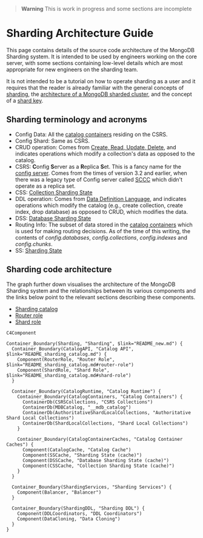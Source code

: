 > **Warning**
> This is work in progress and some sections are incomplete

# Sharding Architecture Guide
This page contains details of the source code architecture of the MongoDB Sharding system. It is intended to be used by engineers working on the core server, with some sections containing low-level details which are most appropriate for new engineers on the sharding team.

It is not intended to be a tutorial on how to operate sharding as a user and it requires that the reader is already familiar with the general concepts of [sharding](https://docs.mongodb.com/manual/sharding/#sharding), the [architecture of a MongoDB sharded cluster](https://docs.mongodb.com/manual/sharding/#sharded-cluster), and the concept of a [shard key](https://docs.mongodb.com/manual/sharding/#shard-keys).

## Sharding terminology and acronyms
* Config Data: All the [catalog containers](README_sharding_catalog.md#catalog-containers) residing on the CSRS.
* Config Shard: Same as CSRS.
* CRUD operation: Comes from [Create, Read, Update, Delete](https://en.wikipedia.org/wiki/Create,_read,_update_and_delete), and indicates operations which modify a collection's data as opposed to the catalog.
* CSRS: **C**onfig **S**erver as a **R**eplica **S**et. This is a fancy name for the [config server](https://www.mongodb.com/docs/manual/core/sharded-cluster-config-servers/). Comes from the times of version 3.2 and earlier, when there was a legacy type of Config server called [SCCC](https://www.mongodb.com/docs/manual/release-notes/3.4-compatibility/#removal-of-support-for-sccc-config-servers) which didn't operate as a replica set.
* CSS: [Collection Sharding State](https://github.com/mongodb/mongo/blob/master/src/mongo/db/s/collection_sharding_state.h#L59)
* DDL operation: Comes from [Data Definition Language](https://en.wikipedia.org/wiki/Data_definition_language), and indicates operations which modify the catalog (e.g., create collection, create index, drop database) as opposed to CRUD, which modifies the data.
* DSS: [Database Sharding State](https://github.com/mongodb/mongo/blob/master/src/mongo/db/s/database_sharding_state.h#L42)
* Routing Info: The subset of data stored in the [catalog containers](README_sharding_catalog.md#catalog-containers) which is used for making routing decisions. As of the time of this writing, the contents of *config.databases*, *config.collections*, *config.indexes* and *config.chunks*.
* SS: [Sharding State](https://github.com/mongodb/mongo/blob/master/src/mongo/db/s/sharding_state.h#L51)

## Sharding code architecture
The graph further down visualises the architecture of the MongoDB Sharding system and the relationships between its various components and the links below point to the relevant sections describing these components.

- [Sharding catalog](README_sharding_catalog.md#sharding-catalog)
- [Router role](README_sharding_catalog.md#router-role)
- [Shard role](README_sharding_catalog.md#router-role)

```mermaid
C4Component

Container_Boundary(Sharding, "Sharding", $link="README_new.md") {
  Container_Boundary(CatalogAPI, "Catalog API", $link="README_sharding_catalog.md") {
    Component(RouterRole, "Router Role", $link="README_sharding_catalog.md#router-role")
    Component(ShardRole, "Shard Role", $link="README_sharding_catalog.md#shard-role")
  }

  Container_Boundary(CatalogRuntime, "Catalog Runtime") {
    Container_Boundary(CatalogContainers, "Catalog Containers") {
      ContainerDb(CSRSCollections, "CSRS Collections")
      ContainerDb(MDBCatalog, "__mdb_catalog")
      ContainerDb(AuthoritativeShardLocalCollections, "Authoritative Shard Local Collections")
      ContainerDb(ShardLocalCollections, "Shard Local Collections")
    }

    Container_Boundary(CatalogContainerCaches, "Catalog Container Caches") {
      Component(CatalogCache, "Catalog Cache")
      Component(SSCache, "Sharding State (cache)")
      Component(DSSCache, "Database Sharding State (cache)")
      Component(CSSCache, "Collection Sharding State (cache)")
    }
  }

  Container_Boundary(ShardingServices, "Sharding Services") {
    Component(Balancer, "Balancer")
  }

  Container_Boundary(ShardingDDL, "Sharding DDL") {
    Component(DDLCoordinators, "DDL Coordinators")
    Component(DataCloning, "Data Cloning")
  }
}
```

